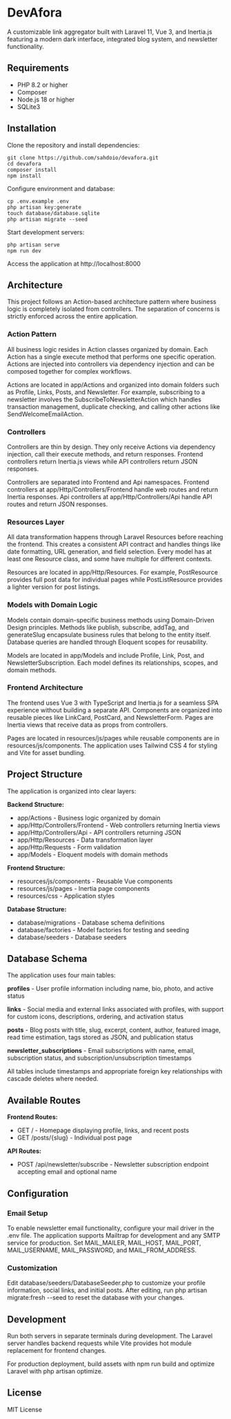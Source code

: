 # DevAfora

A customizable link aggregator built with Laravel 11, Vue 3, and Inertia.js featuring a modern dark interface, integrated blog system, and newsletter functionality.

## Requirements

- PHP 8.2 or higher
- Composer
- Node.js 18 or higher
- SQLite3

## Installation

Clone the repository and install dependencies:

```
git clone https://github.com/sahdoio/devafora.git
cd devafora
composer install
npm install
```

Configure environment and database:

```
cp .env.example .env
php artisan key:generate
touch database/database.sqlite
php artisan migrate --seed
```

Start development servers:

```
php artisan serve
npm run dev
```

Access the application at http://localhost:8000

## Architecture

This project follows an Action-based architecture pattern where business logic is completely isolated from controllers. The separation of concerns is strictly enforced across the entire application.

### Action Pattern

All business logic resides in Action classes organized by domain. Each Action has a single execute method that performs one specific operation. Actions are injected into controllers via dependency injection and can be composed together for complex workflows.

Actions are located in app/Actions and organized into domain folders such as Profile, Links, Posts, and Newsletter. For example, subscribing to a newsletter involves the SubscribeToNewsletterAction which handles transaction management, duplicate checking, and calling other actions like SendWelcomeEmailAction.

### Controllers

Controllers are thin by design. They only receive Actions via dependency injection, call their execute methods, and return responses. Frontend controllers return Inertia.js views while API controllers return JSON responses.

Controllers are separated into Frontend and Api namespaces. Frontend controllers at app/Http/Controllers/Frontend handle web routes and return Inertia responses. Api controllers at app/Http/Controllers/Api handle API routes and return JSON responses.

### Resources Layer

All data transformation happens through Laravel Resources before reaching the frontend. This creates a consistent API contract and handles things like date formatting, URL generation, and field selection. Every model has at least one Resource class, and some have multiple for different contexts.

Resources are located in app/Http/Resources. For example, PostResource provides full post data for individual pages while PostListResource provides a lighter version for post listings.

### Models with Domain Logic

Models contain domain-specific business methods using Domain-Driven Design principles. Methods like publish, subscribe, addTag, and generateSlug encapsulate business rules that belong to the entity itself. Database queries are handled through Eloquent scopes for reusability.

Models are located in app/Models and include Profile, Link, Post, and NewsletterSubscription. Each model defines its relationships, scopes, and domain methods.

### Frontend Architecture

The frontend uses Vue 3 with TypeScript and Inertia.js for a seamless SPA experience without building a separate API. Components are organized into reusable pieces like LinkCard, PostCard, and NewsletterForm. Pages are Inertia views that receive data as props from controllers.

Pages are located in resources/js/pages while reusable components are in resources/js/components. The application uses Tailwind CSS 4 for styling and Vite for asset bundling.

## Project Structure

The application is organized into clear layers:

**Backend Structure:**
- app/Actions - Business logic organized by domain
- app/Http/Controllers/Frontend - Web controllers returning Inertia views
- app/Http/Controllers/Api - API controllers returning JSON
- app/Http/Resources - Data transformation layer
- app/Http/Requests - Form validation
- app/Models - Eloquent models with domain methods

**Frontend Structure:**
- resources/js/components - Reusable Vue components
- resources/js/pages - Inertia page components
- resources/css - Application styles

**Database Structure:**
- database/migrations - Database schema definitions
- database/factories - Model factories for testing and seeding
- database/seeders - Database seeders

## Database Schema

The application uses four main tables:

**profiles** - User profile information including name, bio, photo, and active status

**links** - Social media and external links associated with profiles, with support for custom icons, descriptions, ordering, and activation status

**posts** - Blog posts with title, slug, excerpt, content, author, featured image, read time estimation, tags stored as JSON, and publication status

**newsletter_subscriptions** - Email subscriptions with name, email, subscription status, and subscription/unsubscription timestamps

All tables include timestamps and appropriate foreign key relationships with cascade deletes where needed.

## Available Routes

**Frontend Routes:**
- GET / - Homepage displaying profile, links, and recent posts
- GET /posts/{slug} - Individual post page

**API Routes:**
- POST /api/newsletter/subscribe - Newsletter subscription endpoint accepting email and optional name

## Configuration

### Email Setup

To enable newsletter email functionality, configure your mail driver in the .env file. The application supports Mailtrap for development and any SMTP service for production. Set MAIL_MAILER, MAIL_HOST, MAIL_PORT, MAIL_USERNAME, MAIL_PASSWORD, and MAIL_FROM_ADDRESS.

### Customization

Edit database/seeders/DatabaseSeeder.php to customize your profile information, social links, and initial posts. After editing, run php artisan migrate:fresh --seed to reset the database with your changes.

## Development

Run both servers in separate terminals during development. The Laravel server handles backend requests while Vite provides hot module replacement for frontend changes.

For production deployment, build assets with npm run build and optimize Laravel with php artisan optimize.

## License

MIT License
